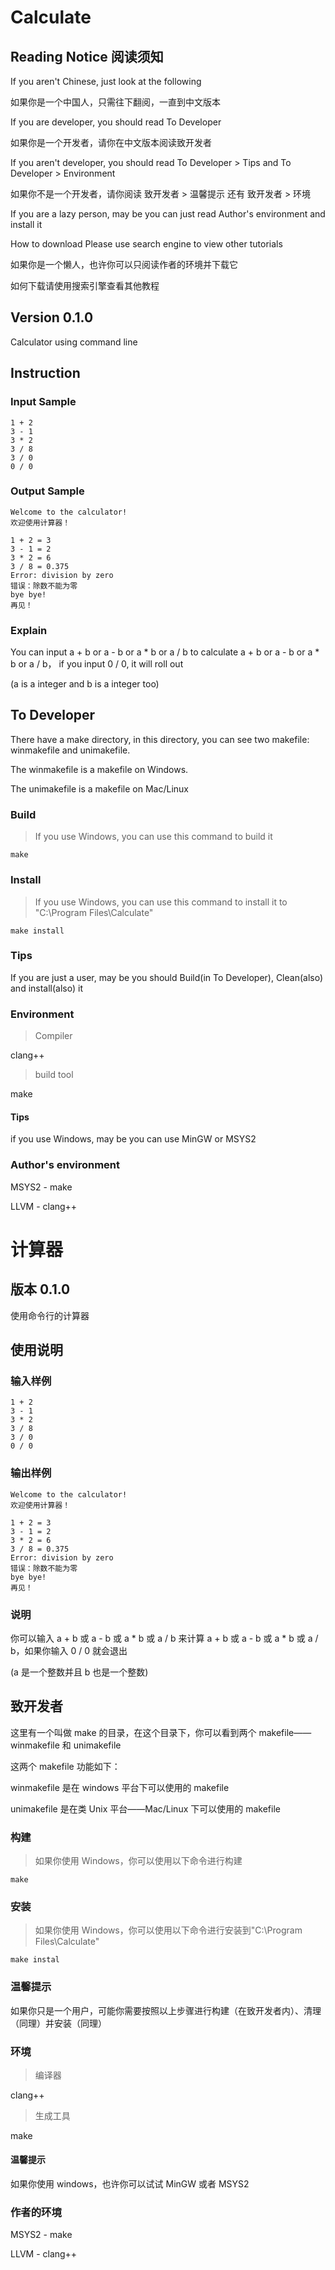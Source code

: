 # Calculate

## Reading Notice 阅读须知

If you aren't Chinese, just look at the following

如果你是一个中国人，只需往下翻阅，一直到中文版本

If you are developer, you should read To Developer

如果你是一个开发者，请你在中文版本阅读致开发者

If you aren't developer, you should read To Developer > Tips and To Developer > Environment

如果你不是一个开发者，请你阅读 致开发者 > 温馨提示 还有 致开发者 > 环境

If you are a lazy person, may be you can just read Author's environment and install it

How to download Please use search engine to view other tutorials

如果你是一个懒人，也许你可以只阅读作者的环境并下载它

如何下载请使用搜索引擎查看其他教程

## Version 0.1.0

Calculator using command line

## Instruction

### Input Sample

```
1 + 2
3 - 1
3 * 2
3 / 8
3 / 0
0 / 0
```

### Output Sample

```
Welcome to the calculator!
欢迎使用计算器！

1 + 2 = 3
3 - 1 = 2
3 * 2 = 6
3 / 8 = 0.375
Error: division by zero
错误：除数不能为零
bye bye!
再见！
```

### Explain

You can input a + b or a - b or a \* b or a / b to calculate a + b or a - b or a \* b or a / b， if you input 0 / 0, it will roll out

(a is a integer and b is a integer too)

## To Developer

There have a make directory, in this directory, you can see two makefile: winmakefile and unimakefile.

The winmakefile is a makefile on Windows.

The unimakefile is a makefile on Mac/Linux

### Build

> If you use Windows, you can use this command to build it

```shell
make
```

### Install

> If you use Windows, you can use this command to install it to "C:\\Program Files\\Calculate"

```shell
make install
```

### Tips

If you are just a user, may be you should Build(in To Developer), Clean(also) and install(also) it

### Environment

> Compiler

clang++

> build tool

make

#### Tips

if you use Windows, may be you can use MinGW or MSYS2

### Author's environment

MSYS2 - make

LLVM - clang++

# 计算器

## 版本 0.1.0

使用命令行的计算器

## 使用说明

### 输入样例

```
1 + 2
3 - 1
3 * 2
3 / 8
3 / 0
0 / 0
```

### 输出样例

```
Welcome to the calculator!
欢迎使用计算器！

1 + 2 = 3
3 - 1 = 2
3 * 2 = 6
3 / 8 = 0.375
Error: division by zero
错误：除数不能为零
bye bye!
再见！

```

### 说明

你可以输入 a + b 或 a - b 或 a \* b 或 a / b 来计算 a + b 或 a - b 或 a \* b 或 a / b，如果你输入 0 / 0 就会退出

(a 是一个整数并且 b 也是一个整数)

## 致开发者

这里有一个叫做 make 的目录，在这个目录下，你可以看到两个 makefile——winmakefile 和 unimakefile

这两个 makefile 功能如下：

winmakefile 是在 windows 平台下可以使用的 makefile

unimakefile 是在类 Unix 平台——Mac/Linux 下可以使用的 makefile

### 构建

> 如果你使用 Windows，你可以使用以下命令进行构建

```shell
make
```

### 安装

> 如果你使用 Windows，你可以使用以下命令进行安装到"C:\\Program Files\\Calculate"

```shell
make instal
```

### 温馨提示

如果你只是一个用户，可能你需要按照以上步骤进行构建（在致开发者内）、清理（同理）并安装（同理）

### 环境

> 编译器

clang++

> 生成工具

make

#### 温馨提示

如果你使用 windows，也许你可以试试 MinGW 或者 MSYS2

### 作者的环境

MSYS2 - make

LLVM - clang++
